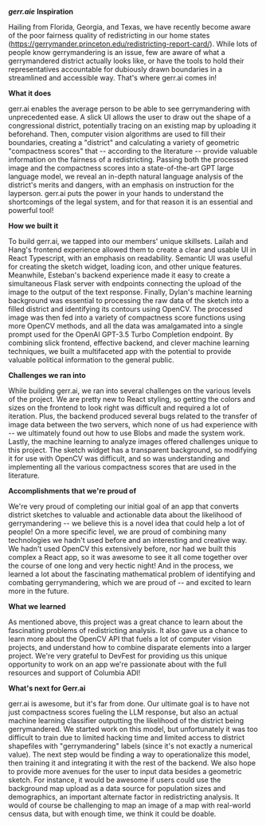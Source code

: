 ***gerr.aie***
**Inspiration**

Hailing from Florida, Georgia, and Texas, we have recently become aware of the poor fairness quality of redistricting in our home states (https://gerrymander.princeton.edu/redistricting-report-card/). While lots of people know gerrymandering is an issue, few are aware of what a gerrymandered district actually looks like, or have the tools to hold their representatives accountable for dubiously drawn boundaries in a streamlined and accessible way. That's where gerr.ai comes in!

**What it does**

gerr.ai enables the average person to be able to see gerrymandering with unprecedented ease. A slick UI allows the user to draw out the shape of a congressional district, potentially tracing on an existing map by uploading it beforehand. Then, computer vision algorithms are used to fill their boundaries, creating a "district" and calculating a variety of geometric "compactness scores" that -- according to the literature -- provide valuable information on the fairness of a redistricting. Passing both the processed image and the compactness scores into a state-of-the-art GPT large language model, we reveal an in-depth natural language analysis of the district's merits and dangers, with an emphasis on instruction for the layperson. gerr.ai puts the power in your hands to understand the shortcomings of the legal system, and for that reason it is an essential and powerful tool!

**How we built it**

To build gerr.ai, we tapped into our members' unique skillsets. Lailah and Hang's frontend experience allowed them to create a clear and usable UI in React Typescript, with an emphasis on readability. Semantic UI was useful for creating the sketch widget, loading icon, and other unique features. Meanwhile, Esteban's backend experience made it easy to create a simultaneous Flask server with endpoints connecting the upload of the image to the output of the text response. Finally, Dylan's machine learning background was essential to processing the raw data of the sketch into a filled district and identifying its contours using OpenCV. The processed image was then fed into a variety of compactness score functions using more OpenCV methods, and all the data was amalgamated into a single prompt used for the OpenAI GPT-3.5 Turbo Completion endpoint. By combining slick frontend, effective backend, and clever machine learning techniques, we built a multifaceted app with the potential to provide valuable political information to the general public.

**Challenges we ran into**

While building gerr.ai, we ran into several challenges on the various levels of the project. We are pretty new to React styling, so getting the colors and sizes on the frontend to look right was difficult and required a lot of iteration. Plus, the backend produced several bugs related to the transfer of image data between the two servers, which none of us had experience with -- we ultimately found out how to use Blobs and made the system work. Lastly, the machine learning to analyze images offered challenges unique to this project. The sketch widget has a transparent background, so modifying it for use with OpenCV was difficult, and so was understanding and implementing all the various compactness scores that are used in the literature.

**Accomplishments that we're proud of**

We're very proud of completing our initial goal of an app that converts district sketches to valuable and actionable data about the likelihood of gerrymandering -- we believe this is a novel idea that could help a lot of people! On a more specific level, we are proud of combining many technologies we hadn't used before and an interesting and creative way. We hadn't used OpenCV this extensively before, nor had we built this complex a React app, so it was awesome to see it all come together over the course of one long and very hectic night! And in the process, we learned a lot about the fascinating mathematical problem of identifying and combating gerrymandering, which we are proud of -- and excited to learn more in the future.

**What we learned**

As mentioned above, this project was a great chance to learn about the fascinating problems of redistricting analysis. It also gave us a chance to learn more about the OpenCV API that fuels a lot of computer vision projects, and understand how to combine disparate elements into a larger project. We're very grateful to DevFest for providing us this unique opportunity to work on an app we're passionate about with the full resources and support of Columbia ADI!

**What's next for Gerr.ai**

gerr.ai is awesome, but it's far from done. Our ultimate goal is to have not just compactness scores fueling the LLM response, but also an actual machine learning classifier outputting the likelihood of the district being gerrymandered. We started work on this model, but unfortunately it was too difficult to train due to limited hacking time and limited access to district shapefiles with "gerrymandering" labels (since it's not exactly a numerical value). The next step would be finding a way to operationalize this model, then training it and integrating it with the rest of the backend. We also hope to provide more avenues for the user to input data besides a geometric sketch. For instance, it would be awesome if users could use the background map upload as a data source for population sizes and demographics, an important alternate factor in redistricting analysis. It would of course be challenging to map an image of a map with real-world census data, but with enough time, we think it could be doable.
